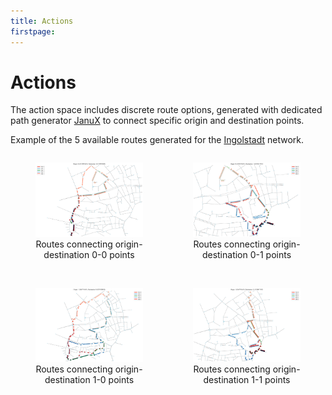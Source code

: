 ```yaml
---
title: Actions
firstpage:
---
```


# Actions

The action space includes discrete route options, generated with dedicated path generator [JanuX](https://github.com/COeXISTENCE-PROJECT/JanuX) to connect specific origin and destination points.

Example of the 5 available routes generated for the [Ingolstadt](https://github.com/COeXISTENCE-PROJECT/RouteRL/blob/main/tutorials/3_BiggerNetwork_IndependentAgents/README.md) network.


<div style="display: flex; justify-content: space-between;">
    <figure style="width: 48%;">
        <img src="../plots_saved/ingolstadt0_0.png" alt="0_0" width="100%" />
        <figcaption style="text-align: center;">Routes connecting origin-destination 0-0 points</figcaption>
    </figure>
    <figure style="width: 48%;">
        <img src="../plots_saved/ingolstadt0_1.png" alt="0_1" width="100%" />
        <figcaption style="text-align: center;">Routes connecting origin-destination 0-1 points</figcaption>
    </figure>
</div>

<br>

<div style="display: flex; justify-content: space-between;">
    <figure style="width: 48%;">
        <img src="../plots_saved/ingolstadt1_0.png" alt="1_0" width="100%" />
        <figcaption style="text-align: center;">Routes connecting origin-destination 1-0 points</figcaption>
    </figure>
    <figure style="width: 48%;">
        <img src="../plots_saved/ingolstadt1_1.png" alt="1_1" width="100%" />
        <figcaption style="text-align: center;">Routes connecting origin-destination 1-1 points</figcaption>
    </figure>
</div>